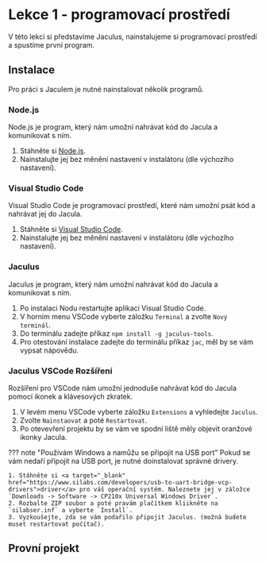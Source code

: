 # Lekce 1 - programovací prostředí

V této lekci si představíme Jaculus, nainstalujeme si programovací prostředí a spustíme první program.

## Instalace

Pro práci s Jaculem je nutné nainstalovat několik programů.

### Node.js

Node.js je program, který nám umožní nahrávat kód do Jacula a komunikovat s ním.

1. Stáhněte si <a target="_blank" href="https://nodejs.org/en/download">Node.js</a>.
2. Nainstalujte jej bez měnění nastavení v instalátoru (dle výchozího nastavení).

### Visual Studio Code

Visual Studio Code je programovací prostředí, které nám umožní psát kód a nahrávat jej do Jacula.

1. Stáhněte si <a target="_blank" href="https://code.visualstudio.com/">Visual Studio Code</a>.
2. Nainstalujte jej bez měnění nastavení v instalátoru (dle výchozího nastavení).

### Jaculus

Jaculus je program, který nám umožní nahrávat kód do Jacula a komunikovat s ním.

1. Po instalaci Nodu restartujte aplikaci Visual Studio Code.
2. V horním menu VSCode vyberte záložku `Terminal` a zvolte `Nový terminál`.
3. Do terminálu zadejte příkaz `npm install -g jaculus-tools`.
4. Pro otestování instalace zadejte do terminálu příkaz `jac`, měl by se vám vypsat nápovědu.


### Jaculus VSCode Rozšíření

Rozšíření pro VSCode nám umožní jednoduše nahrávat kód do Jacula pomocí ikonek a klávesových zkratek.

1. V levém menu VSCode vyberte záložku `Extensions` a vyhledejte `Jaculus`.
2. Zvolte `Nainstaovat` a poté `Restartovat`.
3. Po otevevření projektu by se vám ve spodní liště měly objevit oranžové ikonky Jacula.

??? note "Používám Windows a namůžu se připojit na USB port"
	Pokud se vám nedaří připojit na USB port, je nutné doinstalovat správné drivery.

	1. Stáhněte si <a target="_blank" href="https://www.silabs.com/developers/usb-to-uart-bridge-vcp-drivers">driver</a> pro váš operační systém. Naleznete jej v záložce `Downloads -> Software -> CP210x Universal Windows Driver`.
	2. Rozbalte ZIP soubor a poté pravám plačítkem kliikněte na `silabser.inf` a vyberte `Install`.
	3. Vyzkoušejte, zda se vám podařilo připojit Jaculus. (možná budete muset restartovat počítač).


## Provní projekt



<!--
Otevřeme si programovací prostředí <a target="_blank" href="{{ microbit_url }}">Makecode</a>, které si krátce představíme.

![Rozhraní](assets/interface.png)


Ke kontrole běhu programu slouží bloky `on start` (`při startu`) a `forever` (`opakuj stále`). Bločky umístě v bloku `on start` se vykonají pouze jednou při spuštění a bločky v bloku `forever` se opakují do nekonečna.

## Zadání A

Zobrazíme něco na displeji.

### Ukázka

{{ microbit_snippet("project_1A", "Po spuštění programu se zobrazí jméno.") }}


## Připojení MicroBitu
Budeme postupovat podle <a target="_blank" href="https://makecode.microbit.org/device/usb">návodu</a>.

## Zadání B
Vypíšeme si svoje jméno na displej (nepoužívejte diakritiku).

### Ukázka

{{ microbit_snippet("project_1B") }}

## Zadání C
Budeme blikat LEDkou na displeji.

### Ukázka

{{ microbit_snippet("project_1C") }}

## Zadání výstupního úkolu
Vytvořte animaci zvětšujícího a zmenšujícího se čtverečku. -->
